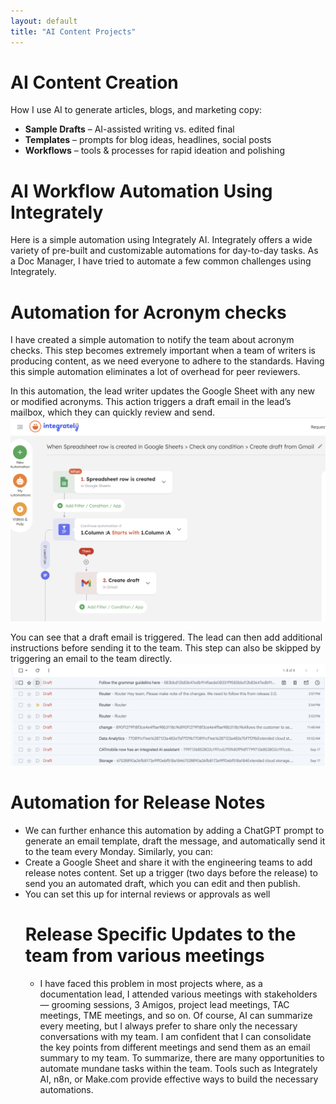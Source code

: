 ```yaml
---
layout: default
title: "AI Content Projects"
---
```


# AI Content Creation

How I use AI to generate articles, blogs, and marketing copy:

- **Sample Drafts** – AI-assisted writing vs. edited final
- **Templates** – prompts for blog ideas, headlines, social posts  
- **Workflows** – tools & processes for rapid ideation and polishing
# AI Workflow Automation Using Integrately #
 Here is a simple automation using Integrately AI. Integrately offers a wide variety of pre-built and customizable automations for day-to-day tasks. As a Doc Manager, I have tried to automate a few common challenges using Integrately.
# Automation for Acronym checks #
I have created a simple automation to notify the team about acronym checks. This step becomes extremely important when a team of writers is producing content, as we need everyone to adhere to the standards. Having this simple automation eliminates a lot of overhead for peer reviewers.

In this automation, the lead writer updates the Google Sheet with any new or modified acronyms. This action triggers a draft email in the lead’s mailbox, which they can quickly review and send.
![Acronym Check](AcronymCheckWFintegrately.png)

You can see that a draft email is triggered. The lead can then add additional instructions before sending it to the team. This step can also be skipped by triggering an email to the team directly. 
![Automated Mail for Acronym Check](AcronymCheck-mails.png)

  # Automation for Release Notes #
  - We can further enhance this automation by adding a ChatGPT prompt to generate an email template, draft the message, and automatically send it to the team every Monday.
  Similarly, you can:
- Create a Google Sheet and share it with the engineering teams to add release notes content. Set up a trigger (two days before the release) to send you an automated draft, which you can edit and then publish.
- You can set this up for internal reviews or approvals as well
  # Release Specific Updates to the team from various meetings #
  - I have faced this problem in most projects where, as a documentation lead, I attended various meetings with stakeholders — grooming sessions, 3 Amigos, project lead meetings, TAC meetings, TME meetings, and so on. Of course, AI can summarize every meeting, but I always prefer to share only the necessary conversations with my team. I am confident that I can consolidate the key points from different meetings and send them as an email summary to my team.
  To summarize, there are many opportunities to automate mundane tasks within the team. Tools such as Integrately AI, n8n, or Make.com provide effective ways to build the necessary automations.
